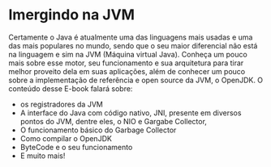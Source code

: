 Imergindo na JVM
=======

Certamente o Java é atualmente uma das linguagens mais usadas e uma das mais populares no mundo, sendo que o seu maior diferencial não está na linguagem e sim na JVM (Máquina virtual Java). Conheça um pouco mais sobre esse motor, seu funcionamento e sua arquitetura para tirar melhor proveito dela em suas aplicações, além de conhecer um pouco sobre a implementação de referência e open source da JVM, o OpenJDK. O conteúdo desse E-book falará sobre: 

* os registradores da JVM 
* A interface do Java com código nativo, JNI, presente em diversos pontos do JVM, dentre eles, o NIO e Gargabe Collector, 
* O funcionamento básico do Garbage Collector 
* Como compilar o OpenJDK 
* ByteCode e o seu funcionamento 
* E muito mais!